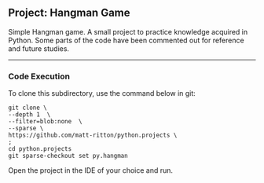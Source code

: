 ## Project: Hangman Game
Simple Hangman game. A small project to practice knowledge acquired in Python. Some parts of the code have been commented out for reference and future studies.

--- 

### Code Execution
To clone this subdirectory, use the command below in git:

    git clone \
    --depth 1  \
    --filter=blob:none  \
    --sparse \
    https://github.com/matt-ritton/python.projects \
    ;
    cd python.projects
    git sparse-checkout set py.hangman

Open the project in the IDE of your choice and run.
